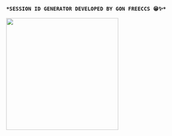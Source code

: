 ### `*SESSION ID GENERATOR DEVELOPED BY GON FREECCS 😁✨*`

<img atl=Support height="300"
src="https://i.imgur.com/kPlEOk0.jpeg">

